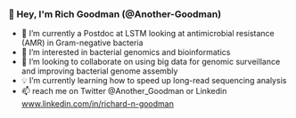 ### 👋 Hey, I'm Rich Goodman (@Another-Goodman)

- 🧫 I’m currently a Postdoc at LSTM looking at antimicrobial resistance (AMR) in Gram-negative bacteria
- 👀 I’m interested in bacterial genomics and bioinformatics 
- 🤝 I’m looking to collaborate on using big data for genomic surveillance and improving bacterial genome assembly  
- 💡 I’m currently learning how to speed up long-read sequencing analysis 
- 📫 reach me on Twitter @Another_Goodman or Linkedin www.linkedin.com/in/richard-n-goodman
